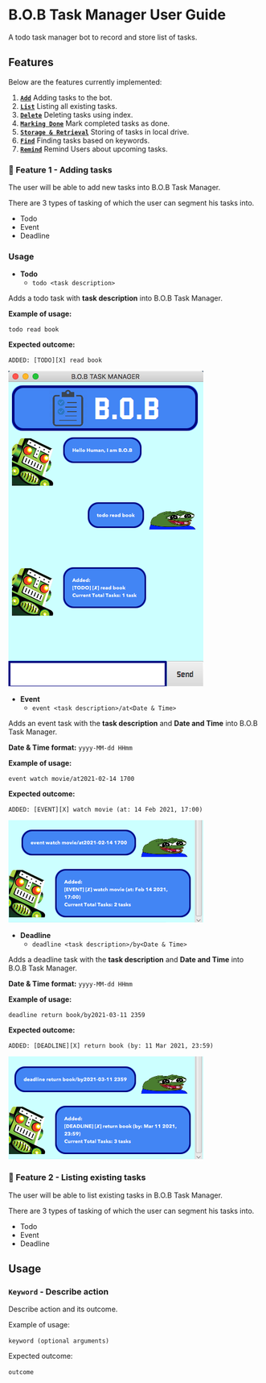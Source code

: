 # B.O.B Task Manager User Guide
A todo task manager bot to record and store list of tasks.

## Features
Below are the features currently implemented:

1. [**`Add`**](#add) Adding tasks to the bot.
2. [**`List`**](#list) Listing all existing tasks.
3. [**`Delete`**](#delete) Deleting tasks using index.
4. [**`Marking Done`**](#done) Mark completed tasks as done.
5. [**`Storage & Retrieval`**](#storage) Storing of tasks in local drive.
6. [**`Find`**](#find) Finding tasks based on keywords.
7. [**`Remind`**](#remind) Remind Users about upcoming tasks.

### :large_blue_circle: Feature 1 - Adding tasks<a name="add"></a>
The user will be able to add new tasks into B.O.B Task Manager. 

There are 3 types of tasking of which the user can
segment his tasks into.
- Todo
- Event
- Deadline

### Usage
- **Todo** 
    - `todo <task description>`

Adds a todo task with **task description** into B.O.B Task Manager.

**Example of usage:**

    todo read book

**Expected outcome:**

    ADDED: [TODO][X] read book

![image](./images/add-todo.png)

- **Event** 
    - `event <task description>/at<Date & Time>`

Adds an event task with the **task description** and 
**Date and Time** into B.O.B Task Manager.

**Date & Time format:** `yyyy-MM-dd HHmm`

**Example of usage:**

    event watch movie/at2021-02-14 1700

**Expected outcome:**

    ADDED: [EVENT][X] watch movie (at: 14 Feb 2021, 17:00)

![image](./images/add-event.png)

- **Deadline** 
    - `deadline <task description>/by<Date & Time>`

Adds a deadline task with the **task description** and
**Date and Time** into B.O.B Task Manager.

**Date & Time format:** `yyyy-MM-dd HHmm`

**Example of usage:**
 
    deadline return book/by2021-03-11 2359

**Expected outcome:**

    ADDED: [DEADLINE][X] return book (by: 11 Mar 2021, 23:59)

![image](./images/add-deadline.png)

### :large_blue_circle: Feature 2 - Listing existing tasks<a name="list"></a>
The user will be able to list existing tasks in B.O.B Task Manager.

There are 3 types of tasking of which the user can
segment his tasks into.
- Todo
- Event
- Deadline


## Usage

### `Keyword` - Describe action

Describe action and its outcome.

Example of usage: 

`keyword (optional arguments)`

Expected outcome:

`outcome`
